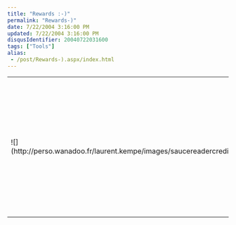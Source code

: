```yaml
---
title: "Rewards :-)"
permalink: "Rewards-)"
date: 7/22/2004 3:16:00 PM
updated: 7/22/2004 3:16:00 PM
disqusIdentifier: 20040722031600
tags: ["Tools"]
alias:
 - /post/Rewards-).aspx/index.html
---
```

<table width="100%" boder="0">
<tbody>
<tr>
<td>![](http://perso.wanadoo.fr/laurent.kempe/images/saucereadercredit.png)</td>
<td>


Hey I've got some rewards from the [Synop](http://www.synop.com/) team developing the famous [Sauce Reader](http://www.synop.com/Products/SauceReader/) blog tool. Thanks guys :-)
<!-- more -->
</td></tr></tbody></table>
